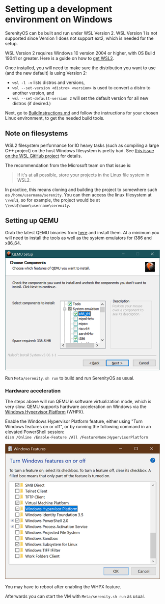 # Setting up a development environment on Windows

SerenityOS can be built and run under WSL Version 2.
WSL Version 1 is not supported since Version 1 does not support ext2, which is needed for the setup.

WSL Version 2 requires Windows 10 version 2004 or higher, with OS Build 19041 or greater. Here is a guide on how to
[get WSL2](https://docs.microsoft.com/en-us/windows/wsl/install-win10).

Once installed, you will need to make sure the distribution you want to use (and the new default) is using Version 2:
- `wsl -l -v` lists distros and versions,<br/>
- `wsl --set-version <distro> <version>` is used to convert a distro to another version, and<br/>
- `wsl --set-default-version 2` will set the default version for all new distros (if desired.)<br/>

Next, go to [BuildInstructions.md](https://github.com/SerenityOS/serenity/blob/master/Documentation/BuildInstructions.md#prerequisites)
and follow the instructions for your chosen Linux environment, to get the needed build tools.

## Note on filesystems

WSL2 filesystem performance for IO heavy tasks (such as compiling a large C++ project) on the host Windows filesystem is
pretty bad. See [this issue on the WSL GitHub project](https://github.com/microsoft/WSL/issues/4197#issuecomment-604592340)
for details.

The recommendation from the Microsoft team on that issue is:

> If it's at all possible, store your projects in the Linux file system in WSL2.

In practice, this means cloning and building the project to somewhere such as `/home/username/serenity`. You can then
access the linux filesystem at `\\wsl$`, so for example, the project would be at `\\wsl$\home\username\serenity`.

## Setting up QEMU

Grab the latest QEMU binaries from [here](https://www.qemu.org/download/#windows) and install them. At a minimum you
will need to install the tools as well as the system emulators for i386 and x86_64.

![QEMU Components](QEMU_Components.png)

Run `Meta/serenity.sh run` to build and run SerenityOS as usual.

### Hardware acceleration

The steps above will run QEMU in software virtualization mode, which is very slow.
QEMU supports hardware acceleration on Windows via the [Windows Hypervisor Platform](https://docs.microsoft.com/en-us/virtualization/api/)
(WHPX).

Enable the Windows Hypervisor Platform feature, either using "Turn Windows features on or off", or by running the
following command in an elevated PowerShell session: \
`dism /Online /Enable-Feature /All /FeatureName:HypervisorPlatform`

![WHPX Windows Feature](WHPX_Feature.png)

You may have to reboot after enabling the WHPX feature.

Afterwards you can start the VM with `Meta/serenity.sh run` as usual.
